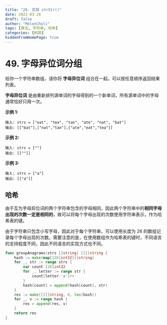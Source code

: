 ```yaml
---
title: "28. 实现 strStr()"
date: 2022-03-26
draft: false
author: "MelonCholi"
tags: [算法, 字符串, 哈希]
categories: [刷题]
hiddenFromHomePage: true
---
```


# 49. 字母异位词分组

给你一个字符串数组，请你将 **字母异位词** 组合在一起。可以按任意顺序返回结果列表。

**字母异位词** 是由重新排列源单词的字母得到的一个新单词，所有源单词中的字母通常恰好只用一次。

**示例 1:**

```
输入: strs = ["eat", "tea", "tan", "ate", "nat", "bat"]
输出: [["bat"],["nat","tan"],["ate","eat","tea"]]
```

**示例 2:**

```
输入: strs = [""]
输出: [[""]]
```

**示例 3:**

```
输入: strs = ["a"]
输出: [["a"]]
```

## 哈希

由于互为字母异位词的两个字符串包含的字母相同，因此两个字符串中的**相同字母出现的次数一定是相同的**，故可以将每个字母出现的次数使用字符串表示，作为哈希表的键。

由于字符串只包含小写字母，因此对于每个字符串，可以使用长度为 26 的数组记录每个字母出现的次数。需要注意的是，在使用数组作为哈希表的键时，不同语言的支持程度不同，因此不同语言的实现方式也不同。

```go
func groupAnagrams(strs []string) [][]string {
	hash := make(map[[26]int32][]string)
	for _, str := range strs {
		var count [26]int32
		for _, letter := range str {
			count[letter-'a']++
		}
		hash[count] = append(hash[count], str)
	}
	res := make([][]string, 0, len(hash))
	for _, v := range hash {
		res = append(res, v)
	}
	return res
}
```

